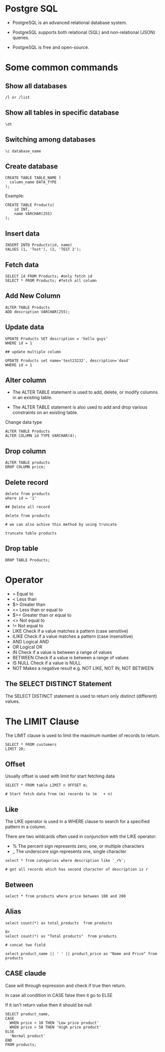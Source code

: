 # Postgre SQL

- PostgreSQL is an advanced relational database system.

- PostgreSQL supports both relational (SQL) and non-relational (JSON) queries.

- PostgreSQL is free and open-source.

# Some common commands


## Show all databases

```
/l or /list
```

## Show all tables in specific database

```
\dt
```

## Switching among databases

```
\c database_name 
```

## Create database

```
CREATE TABLE TABLE_NAME (
  column_name DATA_TYPE
);
```

Example:

```
CREATE TABLE Products(
    id INT,
    name VARCHAR(255)
);
```

## Insert data

```
INSERT INTO Products(id, name)
VALUES (1, 'Test'), (2, 'TEST 2');
```

## Fetch data

```
SELECT id FROM Products; #only fetch id
SELECT * FROM Products; #fetch all column
```

## Add New Column

```
ALTER TABLE Products
ADD description VARCHAR(255);
```

## Update data

```
UPDATE Products SET description = 'hello guys'
WHERE id = 1

## update multiple column

UPDATE Products set name='test23232', description='dasd'
WHERE id = 1
```

## Alter column

- The ALTER TABLE statement is used to add, delete, or modify columns in an existing table.

- The ALTER TABLE statement is also used to add and drop various constraints on an existing table.

Change data type

```
ALTER TABLE Products
ALTER COLUMN id TYPE VARCHAR(4);
```

## Drop column

```
ALTER TABLE products
DROP COLUMN price;
```

## Delete record

```
delete from products
where id = '1'

## Delete all record

delete from products

# we can also achive this method by using truncate

truncate table products
```

## Drop table

```
DROP TABLE Products;
```

# Operator

- =	Equal to
- <	Less than
- $>	Greater than
- <=	Less than or equal to
- $>=	Greater than or equal to
- <>	Not equal to
- !=	Not equal to
- LIKE	Check if a value matches a pattern (case sensitive)
- ILIKE	Check if a value matches a pattern (case insensitive)
- AND	Logical AND
- OR	Logical OR
- IN	Check if a value is between a range of values
- BETWEEN	Check if a value is between a range of values
- IS NULL	Check if a value is NULL
- NOT	Makes a negative result e.g. NOT LIKE, NOT IN, NOT BETWEEN


## The SELECT DISTINCT Statement

The SELECT DISTINCT statement is used to return only distinct (different) values.

# The LIMIT Clause

The LIMIT clause is used to limit the maximum number of records to return.

```
SELECT * FROM customers
LIMIT 20;
```

## Offset

Usually offset is used with limit for start fetching data

```
SELECT * FROM table LIMIT n OFFSET m;

# Start fetch data from (m) records to (m   + n)
```


## Like

The LIKE operator is used in a WHERE clause to search for a specified pattern in a column.

There are two wildcards often used in conjunction with the LIKE operator:

- % The percent sign represents zero, one, or multiple characters
- _ The underscore sign represents one, single character

```
select * from categories where description like '_r%';

# get all records which has second character of description is r
```

## Between

```
select * from products where price between 100 and 200
```

## Alias

```
select count(*) as total_products  from products 

Or 
select count(*) as "Total products"  from products 

# concat two field

select product_name || ' ' || product_price as "Name and Price" from products
```

## CASE claude

Case will through expression and check if true then return.

In case all condition in CASE false then it go to ELSE

If it isn't return value then it should be null

```
SELECT product_name,
CASE
  WHEN price < 10 THEN 'Low price product'
  WHEN price > 50 THEN 'High price product'
ELSE
  'Normal product'
END
FROM products;
```